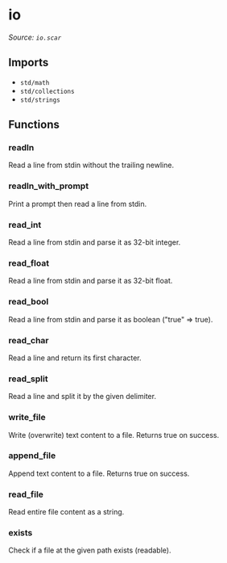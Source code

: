 # io

*Source: `io.scar`*

## Imports

- `std/math`
- `std/collections`
- `std/strings`

## Functions

### readln

Read a line from stdin without the trailing newline.

### readln_with_prompt

Print a prompt then read a line from stdin.

### read_int

Read a line from stdin and parse it as 32-bit integer.

### read_float

Read a line from stdin and parse it as 32-bit float.

### read_bool

Read a line from stdin and parse it as boolean ("true" => true).

### read_char

Read a line and return its first character.

### read_split

Read a line and split it by the given delimiter.

### write_file

Write (overwrite) text content to a file. Returns true on success.

### append_file

Append text content to a file. Returns true on success.

### read_file

Read entire file content as a string.

### exists

Check if a file at the given path exists (readable).

